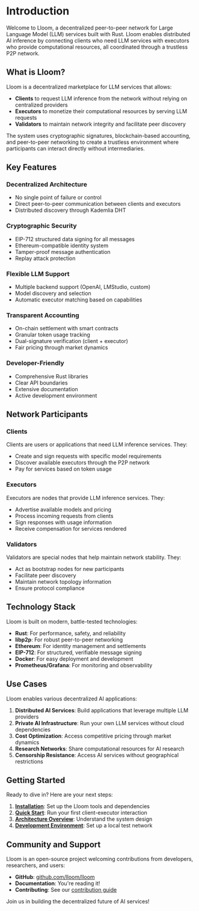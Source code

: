 # Introduction

Welcome to Lloom, a decentralized peer-to-peer network for Large Language Model (LLM) services built with Rust. Lloom enables distributed AI inference by connecting clients who need LLM services with executors who provide computational resources, all coordinated through a trustless P2P network.

## What is Lloom?

Lloom is a decentralized marketplace for LLM services that allows:

- **Clients** to request LLM inference from the network without relying on centralized providers
- **Executors** to monetize their computational resources by serving LLM requests
- **Validators** to maintain network integrity and facilitate peer discovery

The system uses cryptographic signatures, blockchain-based accounting, and peer-to-peer networking to create a trustless environment where participants can interact directly without intermediaries.

## Key Features

### Decentralized Architecture
- No single point of failure or control
- Direct peer-to-peer communication between clients and executors
- Distributed discovery through Kademlia DHT

### Cryptographic Security
- EIP-712 structured data signing for all messages
- Ethereum-compatible identity system
- Tamper-proof message authentication
- Replay attack protection

### Flexible LLM Support
- Multiple backend support (OpenAI, LMStudio, custom)
- Model discovery and selection
- Automatic executor matching based on capabilities

### Transparent Accounting
- On-chain settlement with smart contracts
- Granular token usage tracking
- Dual-signature verification (client + executor)
- Fair pricing through market dynamics

### Developer-Friendly
- Comprehensive Rust libraries
- Clear API boundaries
- Extensive documentation
- Active development environment

## Network Participants

### Clients
Clients are users or applications that need LLM inference services. They:
- Create and sign requests with specific model requirements
- Discover available executors through the P2P network
- Pay for services based on token usage

### Executors
Executors are nodes that provide LLM inference services. They:
- Advertise available models and pricing
- Process incoming requests from clients
- Sign responses with usage information
- Receive compensation for services rendered

### Validators
Validators are special nodes that help maintain network stability. They:
- Act as bootstrap nodes for new participants
- Facilitate peer discovery
- Maintain network topology information
- Ensure protocol compliance

## Technology Stack

Lloom is built on modern, battle-tested technologies:

- **Rust**: For performance, safety, and reliability
- **libp2p**: For robust peer-to-peer networking
- **Ethereum**: For identity management and settlements
- **EIP-712**: For structured, verifiable message signing
- **Docker**: For easy deployment and development
- **Prometheus/Grafana**: For monitoring and observability

## Use Cases

Lloom enables various decentralized AI applications:

1. **Distributed AI Services**: Build applications that leverage multiple LLM providers
2. **Private AI Infrastructure**: Run your own LLM services without cloud dependencies
3. **Cost Optimization**: Access competitive pricing through market dynamics
4. **Research Networks**: Share computational resources for AI research
5. **Censorship Resistance**: Access AI services without geographical restrictions

## Getting Started

Ready to dive in? Here are your next steps:

1. **[Installation](./getting-started/installation.md)**: Set up the Lloom tools and dependencies
2. **[Quick Start](./getting-started/quick-start.md)**: Run your first client-executor interaction
3. **[Architecture Overview](./technology/architecture.md)**: Understand the system design
4. **[Development Environment](./getting-started/development-environment.md)**: Set up a local test network

## Community and Support

Lloom is an open-source project welcoming contributions from developers, researchers, and users:

- **GitHub**: [github.com/lloom/lloom](https://github.com/lloom/lloom)
- **Documentation**: You're reading it!
- **Contributing**: See our [contribution guide](./development/contributing.md)

Join us in building the decentralized future of AI services!